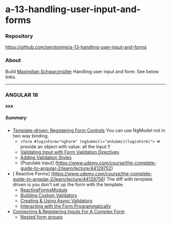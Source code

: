 # a-13-handling-user-input-and-forms 

### Repository
https://github.com/serotonine/a-13-handling-user-input-and-forms

### About
Build [Maximilian Schwarzmüller](https://www.udemy.com/user/maximilian-schwarzmuller) Handling user input and form: See below links.

***

### ANGULAR 18
**xxx**

##### Summary
- [Template-driven: Registering Form Controls](https://www.udemy.com/course/the-complete-guide-to-angular-2/learn/lecture/44129706)
  You can use NgModel not in two way binding. 
  - `<form #loginForm="ngForm" (ngSubmit)="onSubmit(loginForm)">` => provide an object with value: all the input !!
  - [Validating Input with Form Validation Directives](https://www.udemy.com/course/the-complete-guide-to-angular-2/learn/lecture/44129726)
  - [Adding Validation Styles](https://www.udemy.com/course/the-complete-guide-to-angular-2/learn/lecture/44129734)
  - [Populate input] (https://www.udemy.com/course/the-complete-guide-to-angular-2/learn/lecture/44129752)
- [ Reactive Forms] (https://www.udemy.com/course/the-complete-guide-to-angular-2/learn/lecture/44129756)
  The diff with template driven is you don't set up the form with the template.
  - [ReactiveFormsModule](https://www.udemy.com/course/the-complete-guide-to-angular-2/learn/lecture/44129762)
  - [Building Custom Validators](https://www.udemy.com/course/the-complete-guide-to-angular-2/learn/lecture/44129776)
  - [Creating & Using Async Validators](https://www.udemy.com/course/the-complete-guide-to-angular-2/learn/lecture/44129778)
  - [Interacting with the Form Programmatically](https://www.udemy.com/course/the-complete-guide-to-angular-2/learn/lecture/44129786)
- [Connecting & Registering Inputs For A Complex Form](https://www.udemy.com/course/the-complete-guide-to-angular-2/learn/lecture/44129802)
  - [Nested form groups](https://www.udemy.com/course/the-complete-guide-to-angular-2/learn/lecture/44129810)